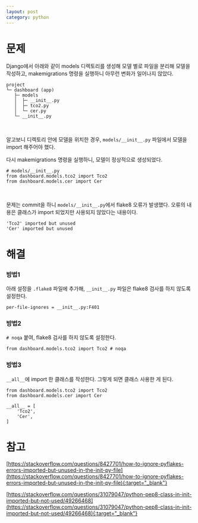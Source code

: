 ```yaml
---
layout: post
category: python
---
```


# 문제

Django에서 아래와 같이 models 디렉토리를 생성해 모델 별로 파일을 분리해 모델을 작성하고, makemigrations 명령을 실행하니 아무런 변화가 일어나지 않았다.

```text
project
└─ dashboard (app)
   ├─ models
   │  ├─ __init__.py
   │  ├─ tco2.py
   │  └─ cer.py
   └─ __init__.py
```

<br>

알고보니 디렉토리 안에 모델을 위치한 경우, `models/__init__.py` 파일에서 모델을 import 해주어야 했다.

다시 makemigrations 명령을 실행하니, 모델이 정상적으로 생성되었다.

```
# models/__init__.py
from dashboard.models.tco2 import Tco2
from dashboard.models.cer import Cer
```

<br>

문제는 commit을 하니 `models/__init__.py`에서 flake8 오류가 발생했다.
오류의 내용은 클래스가 import 되었지만 사용되지 않았다는 내용이다.

```
'Tco2' imported but unused
'Cer' imported but unused
```

# 해결

### 방법1

아래 설정을 `.flake8` 파일에 추가해, `__init__.py` 파일은 flake8 검사를 하지 않도록 설정한다.

```
per-file-ignores = __init__.py:F401
```

### 방법2

`# noqa` 붙여, flake8 검사를 하지 않도록 설정한다.

```
from dashboard.models.tco2 import Tco2 # noqa
```

### 방법3

`__all__`에 import 한 클래스를 작성한다. 그렇게 되면 클래스 사용한 게 된다.

```
from dashboard.models.tco2 import Tco2
from dashboard.models.cer import Cer

__all__ = [
    'Tco2',
    'Cer',
]
```

# 참고

[https://stackoverflow.com/questions/8427701/how-to-ignore-pyflakes-errors-imported-but-unused-in-the-init-py-file](https://stackoverflow.com/questions/8427701/how-to-ignore-pyflakes-errors-imported-but-unused-in-the-init-py-file){:target="_blank"}

[https://stackoverflow.com/questions/31079047/python-pep8-class-in-init-imported-but-not-used/49266468](https://stackoverflow.com/questions/31079047/python-pep8-class-in-init-imported-but-not-used/49266468){:target="_blank"}
